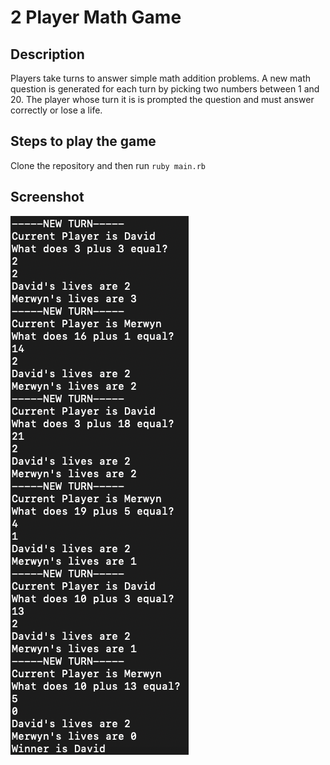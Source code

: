 # 2 Player Math Game
## Description
Players take turns to answer simple math addition problems. A new math question is generated for each turn by picking two numbers between 1 and 20. The player whose turn it is is prompted the question and must answer correctly or lose a life.

## Steps to play the game
Clone the repository and then run `ruby main.rb`

## Screenshot
![Math-game](/images/math-game.png)

